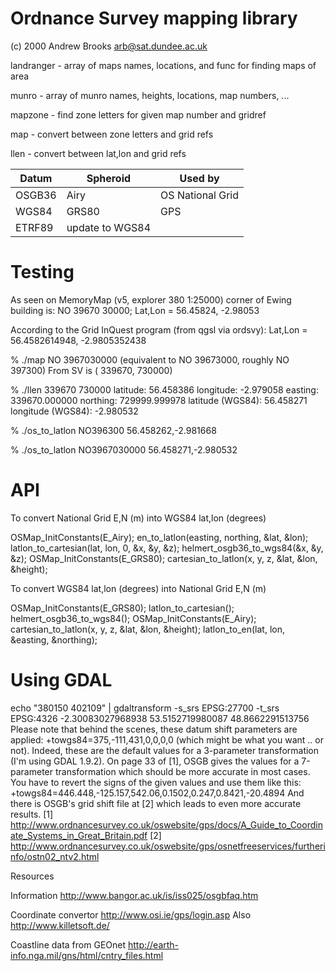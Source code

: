 # Ordnance Survey mapping library

(c) 2000 Andrew Brooks <arb@sat.dundee.ac.uk>

landranger - array of maps names, locations, and func for finding maps of area

munro - array of munro names, heights, locations, map numbers, ...

mapzone - find zone letters for given map number and gridref

map - convert between zone letters and grid refs

llen - convert between lat,lon and grid refs


| Datum  | Spheroid  | Used by
| ------ | --------- | -------
| OSGB36 | Airy      | OS National Grid
| WGS84  | GRS80     | GPS
| ETRF89 | update to WGS84


# Testing

As seen on MemoryMap (v5, explorer 380 1:25000) corner of Ewing building is:
NO 39670 30000; 
Lat,Lon = 56.45824, -2.98053

According to the Grid InQuest program (from qgsl via ordsvy):
Lat,Lon = 56.4582614948, -2.9805352438


% ./map NO 3967030000  (equivalent to NO 39673000, roughly NO 397300)
From SV is (  339670,  730000)

% ./llen 339670 730000
latitude: 56.458386
longitude: -2.979058
easting: 339670.000000
northing: 729999.999978
latitude (WGS84): 56.458271
longitude (WGS84): -2.980532

% ./os_to_latlon NO396300
56.458262,-2.981668

% ./os_to_latlon NO3967030000
56.458271,-2.980532


# API

To convert National Grid E,N (m) into WGS84 lat,lon (degrees)

OSMap_InitConstants(E_Airy);
en_to_latlon(easting, northing, &lat, &lon);
latlon_to_cartesian(lat, lon, 0, &x, &y, &z);
helmert_osgb36_to_wgs84(&x, &y, &z);
OSMap_InitConstants(E_GRS80);
cartesian_to_latlon(x, y, z, &lat, &lon, &height);

To convert WGS84 lat,lon (degrees) into National Grid E,N (m)

OSMap_InitConstants(E_GRS80);
latlon_to_cartesian();
helmert_osgb36_to_wgs84();
OSMap_InitConstants(E_Airy);
cartesian_to_latlon(x, y, z, &lat, &lon, &height);
latlon_to_en(lat, lon, &easting, &northing);


# Using GDAL

echo "380150 402109" | gdaltransform -s_srs EPSG:27700 -t_srs EPSG:4326
-2.30083027968938 53.5152719980087 48.8662291513756
Please note that behind the scenes, these datum shift parameters are applied: +towgs84=375,-111,431,0,0,0,0 (which might be what you want .. or not).
Indeed, these are the default values for a 3-parameter transformation (I'm using GDAL 1.9.2).
On page 33 of [1], OSGB gives the values for a 7-parameter transformation which should be more accurate in most cases. You have to revert the signs of the given values and use them like this: +towgs84=446.448,-125.157,542.06,0.1502,0.247,0.8421,-20.4894
And there is OSGB's grid shift file at [2] which leads to even more accurate results.
[1] http://www.ordnancesurvey.co.uk/oswebsite/gps/docs/A_Guide_to_Coordinate_Systems_in_Great_Britain.pdf 
[2] http://www.ordnancesurvey.co.uk/oswebsite/gps/osnetfreeservices/furtherinfo/ostn02_ntv2.html


 Resources

Information http://www.bangor.ac.uk/is/iss025/osgbfaq.htm

Coordinate convertor http://www.osi.ie/gps/login.asp
Also http://www.killetsoft.de/

Coastline data from GEOnet  http://earth-info.nga.mil/gns/html/cntry_files.html
